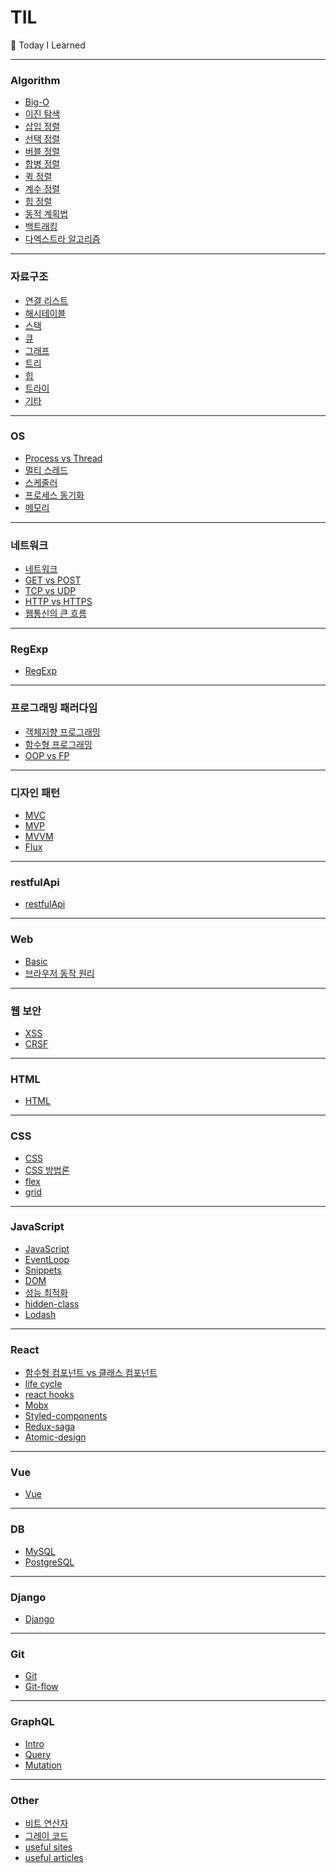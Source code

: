 # TIL

📝 Today I Learned

<hr />

### Algorithm

- [Big-O](https://github.com/john015/TIL/blob/master/algorithm/big-o.md)
- [이진 탐색](https://github.com/john015/TIL/blob/master/algorithm/binary-search.md)
- [삽입 정렬](https://github.com/john015/TIL/blob/master/algorithm/insertion-sort.md)
- [선택 정렬](https://github.com/john015/TIL/blob/master/algorithm/selection-sort.md)
- [버블 정렬](https://github.com/john015/TIL/blob/master/algorithm/bubble-sort.md)
- [합병 정렬](https://github.com/john015/TIL/blob/master/algorithm/merge-sort.md)
- [퀵 정렬](https://github.com/john015/TIL/blob/master/algorithm/quick-sort.md)
- [계수 정렬](https://github.com/john015/TIL/blob/master/algorithm/counting-sort.md)
- [힙 정렬](https://github.com/john015/TIL/blob/master/algorithm/heap-sort.md)
- [동적 계획법](https://github.com/john015/TIL/blob/master/algorithm/dynamic-programming.md)
- [백트래킹](https://github.com/john015/TIL/blob/master/algorithm/backtracking.md)
- [다엑스트라 알고리즘](https://github.com/john015/TIL/blob/master/algorithm/dijkstra.md)

<hr />

### 자료구조

- [연결 리스트](https://github.com/john015/TIL/blob/master/data-structure/linked-list.md)
- [해시테이블](https://github.com/john015/TIL/blob/master/data-structure/hashtable.md)
- [스택](https://github.com/john015/TIL/blob/master/data-structure/stack.md)
- [큐](https://github.com/john015/TIL/blob/master/data-structure/queue.md)
- [그래프](https://github.com/john015/TIL/blob/master/data-structure/graph.md)
- [트리](https://github.com/john015/TIL/blob/master/data-structure/tree.md)
- [힙](https://github.com/john015/TIL/blob/master/data-structure/heap.md)
- [트라이](https://github.com/john015/TIL/blob/master/data-structure/trie.md)
- [기타](https://github.com/john015/TIL/blob/master/data-structure/etc.md)

<hr />

### OS

- [Process vs Thread](https://github.com/john015/TIL/blob/master/os/process%20vs%20thread.md)
- [멀티 스레드](https://github.com/john015/TIL/blob/master/os/multi-thread.md)
- [스케줄러](https://github.com/john015/TIL/blob/master/os/scheduler.md)
- [프로세스 동기화](https://github.com/john015/TIL/blob/master/os/process-sync.md)
- [메모리](https://github.com/john015/TIL/blob/master/os/memory.md)

<hr />

### 네트워크

- [네트워크](https://github.com/john015/TIL/blob/master/network/network.md)
- [GET vs POST](https://github.com/john015/TIL/blob/master/network/get%20vs%20post.md)
- [TCP vs UDP](https://github.com/john015/TIL/blob/master/network/tcp%20vs%20udp.md)
- [HTTP vs HTTPS](https://github.com/john015/TIL/blob/master/network/http%20vs%20https.md)
- [웹통신의 큰 흐름](https://github.com/john015/TIL/blob/master/network/web-communication-flow.md)

<hr />

### RegExp

- [RegExp](https://github.com/john015/TIL/blob/master/regExp/regExp.md)

<hr />

### 프로그래밍 패러다임

- [객체지향 프로그래밍](https://github.com/john015/TIL/blob/master/programming-paradigm/oop.md)
- [함수형 프로그래밍](https://github.com/john015/TIL/blob/master/programming-paradigm/FP.md)
- [OOP vs FP](https://github.com/john015/TIL/blob/master/programming-paradigm/oop%20vs%20fp.md)

<hr />

### 디자인 패턴

- [MVC](https://github.com/john015/TIL/blob/master/design-pattern/mvc.md)
- [MVP](https://github.com/john015/TIL/blob/master/design-pattern/mvp.md)
- [MVVM](https://github.com/john015/TIL/blob/master/design-pattern/mvvm.md)
- [Flux](https://github.com/john015/TIL/blob/master/design-pattern/flux.md)

<hr />

### restfulApi

- [restfulApi](https://github.com/john015/TIL/blob/master/restfulApi/restfulApi.md)

<hr />

### Web

- [Basic](https://github.com/john015/TIL/blob/master/web/Basic.md)
- [브라우저 동작 원리](https://github.com/john015/TIL/blob/master/web/web-browser-working-flow.md)

<hr />

### 웹 보안

- [XSS](https://github.com/john015/TIL/blob/master/web-security/xss.md)
- [CRSF](https://github.com/john015/TIL/blob/master/web-security/csrf.md)

<hr />

### HTML

- [HTML](https://github.com/john015/TIL/blob/master/html/html.md)

<hr />

### CSS

- [CSS](https://github.com/john015/TIL/blob/master/css/css.md)
- [CSS 방법론](https://github.com/john015/TIL/blob/master/css/css-methodologies.md)
- [flex](https://github.com/john015/TIL/blob/master/css/flexbox.md)
- [grid](https://github.com/john015/TIL/blob/master/css/grid.md)

<hr />

### JavaScript

- [JavaScript](https://github.com/john015/TIL/blob/master/javaScript/javaScript.md)
- [EventLoop](https://github.com/john015/TIL/blob/master/javaScript/event-loop.md)
- [Snippets](https://github.com/john015/TIL/blob/master/javaScript/snippets.md)
- [DOM](https://github.com/john015/TIL/blob/master/javaScript/dom.md)
- [성능 최적화](https://github.com/john015/TIL/blob/master/javaScript/performance-optimize.md)
- [hidden-class](https://github.com/john015/TIL/blob/master/javaScript/hidden-class.md)
- [Lodash](https://github.com/john015/TIL/blob/master/javaScript/lodash.md)

<hr />

### React

- [함수형 컴포넌트 vs 클래스 컴포넌트](https://github.com/john015/TIL/blob/master/react/functional-component-vs-class-component.md)
- [life cycle](https://github.com/john015/TIL/blob/master/react/life-cycle.md)
- [react hooks](https://github.com/john015/TIL/blob/master/react/react-hooks.md)
- [Mobx](https://github.com/john015/TIL/blob/master/react/mobx.md)
- [Styled-components](https://github.com/john015/TIL/blob/master/react/styled-components.md)
- [Redux-saga](https://github.com/john015/TIL/blob/master/react/redux-saga.md)
- [Atomic-design](https://github.com/john015/TIL/blob/master/react/atomic-design.md)

<hr />

### Vue

- [Vue](https://github.com/john015/TIL/blob/master/vue/Vue.md)

<hr />

### DB

- [MySQL](https://github.com/john015/TIL/blob/master/db/mysql.md)
- [PostgreSQL](https://github.com/john015/TIL/blob/master/db/postgreSQL.md)

<hr />

### Django

- [Django](https://github.com/john015/TIL/blob/master/django/django.md)

<hr />

### Git

- [Git](https://github.com/john015/TIL/blob/master/git/git.md)
- [Git-flow](https://github.com/john015/TIL/blob/master/git/git-flow.md)

<hr />

### GraphQL

- [Intro](https://github.com/john015/TIL/blob/master/graphQL/Intro.md)
- [Query](https://github.com/john015/TIL/blob/master/graphQL/Query.md)
- [Mutation](https://github.com/john015/TIL/blob/master/graphQL/Mutation.md)

<hr />

### Other

- [비트 연산자](https://github.com/john015/TIL/blob/master/other/bitwise-operator.md)
- [그레이 코드](https://github.com/john015/TIL/blob/master/other/gray-code.md)
- [useful sites](https://github.com/john015/TIL/blob/master/other/useful-sites.md)
- [useful articles](https://github.com/john015/TIL/blob/master/other/useful-articles.md)
